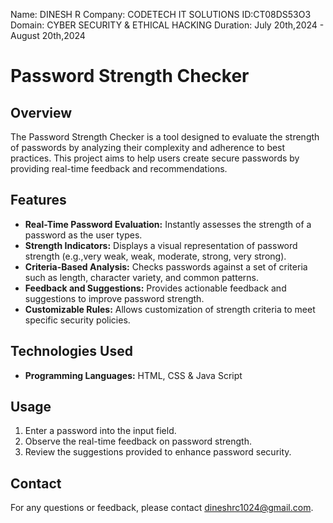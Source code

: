 Name: DINESH R
Company: CODETECH IT SOLUTIONS 
ID:CT08DS53O3
Domain: CYBER SECURITY & ETHICAL HACKING
Duration: July 20th,2024 - August 20th,2024



# Password Strength Checker

## Overview

The Password Strength Checker is a tool designed to evaluate the strength of passwords by analyzing their complexity and adherence to best practices. This project aims to help users create secure passwords by providing real-time feedback and recommendations.

## Features

- **Real-Time Password Evaluation:** Instantly assesses the strength of a password as the user types.
- **Strength Indicators:** Displays a visual representation of password strength (e.g.,very weak, weak, moderate, strong, very strong).
- **Criteria-Based Analysis:** Checks passwords against a set of criteria such as length, character variety, and common patterns.
- **Feedback and Suggestions:** Provides actionable feedback and suggestions to improve password strength.
- **Customizable Rules:** Allows customization of strength criteria to meet specific security policies.

## Technologies Used

- **Programming Languages:** HTML, CSS & Java Script

## Usage

1. Enter a password into the input field.
2. Observe the real-time feedback on password strength.
3. Review the suggestions provided to enhance password security.

## Contact

For any questions or feedback, please contact [dineshrc1024@gmail.com](mailto:dineshrc1024@gmai.com).
